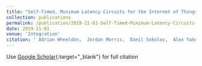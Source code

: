 ```yaml
---
title: "Self-Timed, Minimum Latency Circuits for the Internet of Things"
collection: publications
permalink: /publication/2019-11-01-Self-Timed-Minimum-Latency-Circuits-for-the-Internet-of-Things
date: 2019-11-01
venue: 'Integration'
citation: ' Adrian Wheeldon,  Jordan Morris,  Danil Sokolov,  Alex Yakovlev, &quot;Self-Timed, Minimum Latency Circuits for the Internet of Things.&quot; Integration, 2019.'
---
```

Use [Google Scholar](https://scholar.google.com/scholar?q=Self+Timed,+Minimum+Latency+Circuits+for+the+Internet+of+Things){:target="_blank"} for full citation